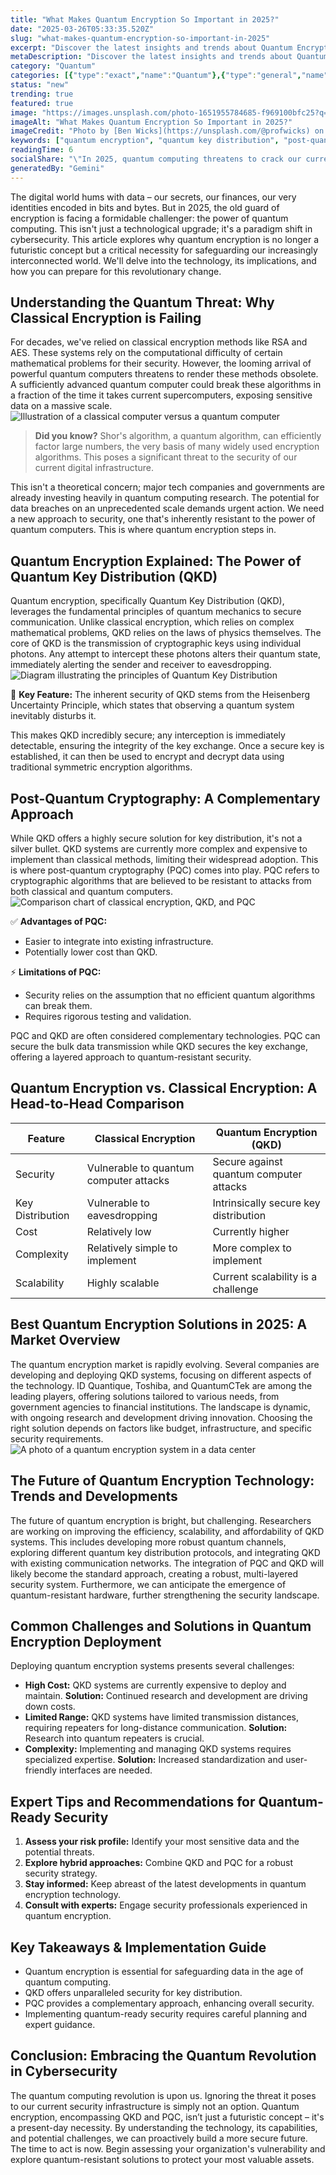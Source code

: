 ```yaml
---
title: "What Makes Quantum Encryption So Important in 2025?"
date: "2025-03-26T05:33:35.520Z"
slug: "what-makes-quantum-encryption-so-important-in-2025"
excerpt: "Discover the latest insights and trends about Quantum Encryption. This comprehensive guide covers everything you need to know about Quantum Encryption in 2025."
metaDescription: "Discover the latest insights and trends about Quantum Encryption. This comprehensive guide covers everything you need to know about Quantum Encryption in 2..."
category: "Quantum"
categories: [{"type":"exact","name":"Quantum"},{"type":"general","name":"Cybersecurity"},{"type":"medium","name":"Cryptography"},{"type":"specific","name":"Post-Quantum Cryptography"},{"type":"niche","name":"Lattice-Based Cryptography"}]
status: "new"
trending: true
featured: true
image: "https://images.unsplash.com/photo-1651955784685-f969100bfc25?q=85&w=1200&fit=max&fm=webp&auto=compress"
imageAlt: "What Makes Quantum Encryption So Important in 2025?"
imageCredit: "Photo by [Ben Wicks](https://unsplash.com/@profwicks) on Unsplash"
keywords: ["quantum encryption", "quantum key distribution", "post-quantum cryptography", "quantum resistant encryption", "secure quantum communication", "quantum encryption explained", "best quantum encryption solutions", "quantum encryption vs classical encryption", "buy quantum encryption system", "quantum encryption technology future"]
readingTime: 6
socialShare: "\"In 2025, quantum computing threatens to crack our current encryption.  Quantum encryption isn't just an upgrade; it's a fundamental shift to secure our digital future.\""
generatedBy: "Gemini"
---
```




The digital world hums with data – our secrets, our finances, our very identities encoded in bits and bytes.  But in 2025, the old guard of encryption is facing a formidable challenger: the power of quantum computing.  This isn't just a technological upgrade; it's a paradigm shift in cybersecurity.  This article explores why quantum encryption is no longer a futuristic concept but a critical necessity for safeguarding our increasingly interconnected world. We'll delve into the technology, its implications, and how you can prepare for this revolutionary change.

## Understanding the Quantum Threat: Why Classical Encryption is Failing

For decades, we've relied on classical encryption methods like RSA and AES. These systems rely on the computational difficulty of certain mathematical problems for their security.  However, the looming arrival of powerful quantum computers threatens to render these methods obsolete.  A sufficiently advanced quantum computer could break these algorithms in a fraction of the time it takes current supercomputers, exposing sensitive data on a massive scale. ![Illustration of a classical computer versus a quantum computer](https://images.unsplash.com/photo-1651955784685-f969100bfc25?q=85&w=1200&fit=max&fm=webp&auto=compress)

> **Did you know?**  Shor's algorithm, a quantum algorithm, can efficiently factor large numbers, the very basis of many widely used encryption algorithms.  This poses a significant threat to the security of our current digital infrastructure.

This isn't a theoretical concern; major tech companies and governments are already investing heavily in quantum computing research.  The potential for data breaches on an unprecedented scale demands urgent action.  We need a new approach to security, one that's inherently resistant to the power of quantum computers.  This is where quantum encryption steps in.

## Quantum Encryption Explained: The Power of Quantum Key Distribution (QKD)

Quantum encryption, specifically Quantum Key Distribution (QKD), leverages the fundamental principles of quantum mechanics to secure communication. Unlike classical encryption, which relies on complex mathematical problems, QKD relies on the laws of physics themselves.  The core of QKD is the transmission of cryptographic keys using individual photons. Any attempt to intercept these photons alters their quantum state, immediately alerting the sender and receiver to eavesdropping. ![Diagram illustrating the principles of Quantum Key Distribution](https://images.unsplash.com/photo-1638787377553-0547687f3a87?q=85&w=1200&fit=max&fm=webp&auto=compress)

🔑 **Key Feature:**  The inherent security of QKD stems from the Heisenberg Uncertainty Principle, which states that observing a quantum system inevitably disturbs it.

This makes QKD incredibly secure; any interception is immediately detectable, ensuring the integrity of the key exchange.  Once a secure key is established, it can then be used to encrypt and decrypt data using traditional symmetric encryption algorithms.

## Post-Quantum Cryptography: A Complementary Approach

While QKD offers a highly secure solution for key distribution, it's not a silver bullet.  QKD systems are currently more complex and expensive to implement than classical methods, limiting their widespread adoption.  This is where post-quantum cryptography (PQC) comes into play.  PQC refers to cryptographic algorithms that are believed to be resistant to attacks from both classical and quantum computers.  ![Comparison chart of classical encryption, QKD, and PQC](https://images.unsplash.com/photo-1694048695397-75291b07270c?q=85&w=1200&fit=max&fm=webp&auto=compress)

✅ **Advantages of PQC:**
* Easier to integrate into existing infrastructure.
* Potentially lower cost than QKD.

⚡ **Limitations of PQC:**
* Security relies on the assumption that no efficient quantum algorithms can break them.
* Requires rigorous testing and validation.

PQC and QKD are often considered complementary technologies.  PQC can secure the bulk data transmission while QKD secures the key exchange, offering a layered approach to quantum-resistant security.

##  Quantum Encryption vs. Classical Encryption: A Head-to-Head Comparison

| Feature          | Classical Encryption                               | Quantum Encryption (QKD)                          |
|-----------------|----------------------------------------------------|---------------------------------------------------|
| Security         | Vulnerable to quantum computer attacks             | Secure against quantum computer attacks            |
| Key Distribution | Vulnerable to eavesdropping                        | Intrinsically secure key distribution              |
| Cost             | Relatively low                                      | Currently higher                                  |
| Complexity       | Relatively simple to implement                     | More complex to implement                         |
| Scalability      | Highly scalable                                     | Current scalability is a challenge                |

##  Best Quantum Encryption Solutions in 2025: A Market Overview

The quantum encryption market is rapidly evolving. Several companies are developing and deploying QKD systems, focusing on different aspects of the technology.  ID Quantique, Toshiba, and QuantumCTek are among the leading players, offering solutions tailored to various needs, from government agencies to financial institutions.  The landscape is dynamic, with ongoing research and development driving innovation.  Choosing the right solution depends on factors like budget, infrastructure, and specific security requirements.  ![A photo of a quantum encryption system in a data center](https://images.unsplash.com/photo-1572435555646-7ad9a149ad91?q=85&w=1200&fit=max&fm=webp&auto=compress)

##  The Future of Quantum Encryption Technology: Trends and Developments

The future of quantum encryption is bright, but challenging.  Researchers are working on improving the efficiency, scalability, and affordability of QKD systems.  This includes developing more robust quantum channels, exploring different quantum key distribution protocols, and integrating QKD with existing communication networks.  The integration of PQC and QKD will likely become the standard approach, creating a robust, multi-layered security system.  Furthermore, we can anticipate the emergence of quantum-resistant hardware, further strengthening the security landscape.

## Common Challenges and Solutions in Quantum Encryption Deployment

Deploying quantum encryption systems presents several challenges:

* **High Cost:**  QKD systems are currently expensive to deploy and maintain.  **Solution:** Continued research and development are driving down costs.
* **Limited Range:**  QKD systems have limited transmission distances, requiring repeaters for long-distance communication.  **Solution:**  Research into quantum repeaters is crucial.
* **Complexity:**  Implementing and managing QKD systems requires specialized expertise.  **Solution:**  Increased standardization and user-friendly interfaces are needed.

## Expert Tips and Recommendations for Quantum-Ready Security

1. **Assess your risk profile:** Identify your most sensitive data and the potential threats.
2. **Explore hybrid approaches:** Combine QKD and PQC for a robust security strategy.
3. **Stay informed:**  Keep abreast of the latest developments in quantum encryption technology.
4. **Consult with experts:**  Engage security professionals experienced in quantum encryption.

## Key Takeaways & Implementation Guide

* Quantum encryption is essential for safeguarding data in the age of quantum computing.
* QKD offers unparalleled security for key distribution.
* PQC provides a complementary approach, enhancing overall security.
* Implementing quantum-ready security requires careful planning and expert guidance.

## Conclusion: Embracing the Quantum Revolution in Cybersecurity

The quantum computing revolution is upon us.  Ignoring the threat it poses to our current security infrastructure is simply not an option.  Quantum encryption, encompassing QKD and PQC, isn’t just a futuristic concept – it's a present-day necessity. By understanding the technology, its capabilities, and potential challenges, we can proactively build a more secure future.  The time to act is now.  Begin assessing your organization's vulnerability and explore quantum-resistant solutions to protect your most valuable assets.

